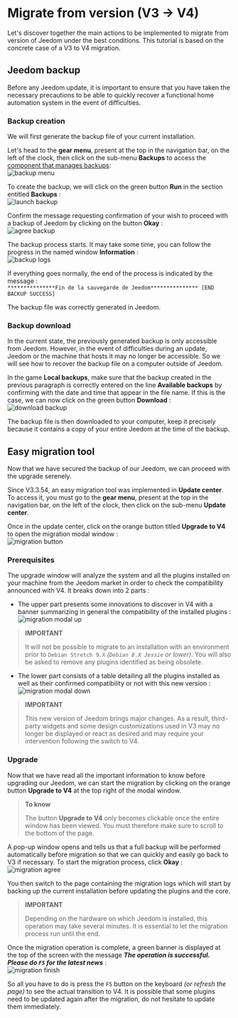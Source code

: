 # Migrate from version (V3 → V4)

Let's discover together the main actions to be implemented to migrate from version of Jeedom under the best conditions. This tutorial is based on the concrete case of a V3 to V4 migration.

## Jeedom backup

Before any Jeedom update, it is important to ensure that you have taken the necessary precautions to be able to quickly recover a functional home automation system in the event of difficulties.

### Backup creation

We will first generate the backup file of your current installation.

Let's head to the **gear menu**, present at the top in the navigation bar, on the left of the clock, then click on the sub-menu **Backups** to access the [component that manages backups](https://doc.jeedom.com/en_US/core/3.3/backup):    
![backup menu](images/migrate-version01.png)

To create the backup, we will click on the green button **Run** in the section entitled **Backups** :    
![launch backup](images/migrate-version02.png)

Confirm the message requesting confirmation of your wish to proceed with a backup of Jeedom by clicking on the button **Okay** :    
![agree backup](images/migrate-version03.png)

The backup process starts. It may take some time, you can follow the progress in the named window **Information** :    
![backup logs](images/migrate-version04.png)

If everything goes normally, the end of the process is indicated by the message :      
``***************Fin de la sauvegarde de Jeedom*************** [END BACKUP SUCCESS]``

The backup file was correctly generated in Jeedom.

### Backup download

In the current state, the previously generated backup is only accessible from Jeedom. However, in the event of difficulties during an update, Jeedom or the machine that hosts it may no longer be accessible. So we will see how to recover the backup file on a computer outside of Jeedom.

In the game **Local backups**, make sure that the backup created in the previous paragraph is correctly entered on the line **Available backups** by confirming with the date and time that appear in the file name. If this is the case, we can now click on the green button **Download** :    
![download backup](images/migrate-version05.png)

The backup file is then downloaded to your computer, keep it precisely because it contains a copy of your entire Jeedom at the time of the backup.

## Easy migration tool

Now that we have secured the backup of our Jeedom, we can proceed with the upgrade serenely.

Since V3.3.54, an easy migration tool was implemented in **Update center**. To access it, you must go to the **gear menu**, present at the top in the navigation bar, on the left of the clock, then click on the sub-menu **Update center**.

Once in the update center, click on the orange button titled **Upgrade to V4** to open the migration modal window :    
![migration button](images/migrate-version06.png)

### Prerequisites

The upgrade window will analyze the system and all the plugins installed on your machine from the Jeedom market in order to check the compatibility announced with V4. It breaks down into 2 parts :

- The upper part presents some innovations to discover in V4 with a banner summarizing in general the compatibility of the installed plugins :    
![migration modal up](images/migrate-version07.png)

>**IMPORTANT**
>
>It will not be possible to migrate to an installation with an environment prior to ``Debian Stretch 9.X`` *(``Debian 8.X Jessie`` or lower)*. You will also be asked to remove any plugins identified as being obsolete.

- The lower part consists of a table detailing all the plugins installed as well as their confirmed compatibility or not with this new version :    
![migration modal down](images/migrate-version08.png)

> **IMPORTANT**    
>
>This new version of Jeedom brings major changes. As a result, third-party widgets and some design customizations used in V3 may no longer be displayed or react as desired and may require your intervention following the switch to V4.

### Upgrade

Now that we have read all the important information to know before upgrading our Jeedom, we can start the migration by clicking on the orange button **Upgrade to V4** at the top right of the modal window.

> **To know**   
>
>The button **Upgrade to V4** only becomes clickable once the entire window has been viewed. You must therefore make sure to scroll to the bottom of the page.

A pop-up window opens and tells us that a full backup will be performed automatically before migration so that we can quickly and easily go back to V3 if necessary.
To start the migration process, click **Okay** :    
![migration agree](images/migrate-version09.png)

You then switch to the page containing the migration logs which will start by backing up the current installation before updating the plugins and the core.

> **IMPORTANT**    
>
>Depending on the hardware on which Jeedom is installed, this operation may take several minutes. It is essential to let the migration process run until the end.

Once the migration operation is complete, a green banner is displayed at the top of the screen with the message ***The operation is successful. Please do `F5` for the latest news*** :    
![migration finish](images/migrate-version10.png)

So all you have to do is press the `F5` button on the keyboard *(or refresh the page)* to see the actual transition to V4. It is possible that some plugins need to be updated again after the migration, do not hesitate to update them immediately.
